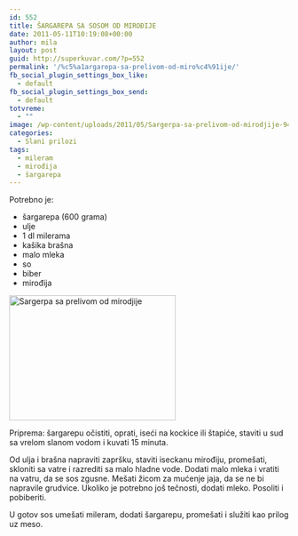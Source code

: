 ```yaml
---
id: 552
title: ŠARGAREPA SA SOSOM OD MIROĐIJE
date: 2011-05-11T10:19:08+00:00
author: mila
layout: post
guid: http://superkuvar.com/?p=552
permalink: '/%c5%a1argarepa-sa-prelivom-od-miro%c4%91ije/'
fb_social_plugin_settings_box_like:
  - default
fb_social_plugin_settings_box_send:
  - default
totvreme:
  - ""
image: /wp-content/uploads/2011/05/Sargerpa-sa-prelivom-od-mirodjije-940x198.jpg
categories:
  - Slani prilozi
tags:
  - mileram
  - mirođija
  - šargarepa
---
```

Potrebno je:

  * šargarepa (600 grama)
  * ulje
  * 1 dl milerama
  * kašika brašna
  * malo mleka
  * so
  * biber
  * mirođija

<img class="alignnone size-medium wp-image-5116" src="//superkuvar.com/wp-content/uploads/2011/05/Sargerpa-sa-prelivom-od-mirodjije-300x225.jpg" alt="Sargerpa sa prelivom od mirodjije" width="300" height="225" /> 

Priprema: šargarepu očistiti, oprati, iseći na kockice ili štapiće, staviti u sud sa vrelom slanom vodom i kuvati 15 minuta.

Od ulja i brašna napraviti zapršku, staviti iseckanu mirođiju, promešati, skloniti sa vatre i razrediti sa malo hladne vode. Dodati malo mleka i vratiti na vatru, da se sos zgusne. Mešati žicom za mućenje jaja, da se ne bi napravile grudvice. Ukoliko je potrebno još tečnosti, dodati mleko. Posoliti i pobiberiti.

U gotov sos umešati mileram, dodati šargarepu, promešati i služiti kao prilog uz meso.